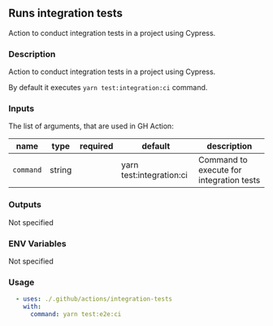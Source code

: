 ## Runs integration tests

Action to conduct integration tests in a project using Cypress.

### Description

Action to conduct integration tests in a project using Cypress.

By default it executes `yarn test:integration:ci` command.

### Inputs

The list of arguments, that are used in GH Action:

| name      | type   | required | default                  | description                              |
| --------- | ------ | -------- | ------------------------ | ---------------------------------------- |
| `command` | string |          | yarn test:integration:ci | Command to execute for integration tests |

### Outputs

Not specified

### ENV Variables

Not specified

### Usage

```yaml
  - uses: ./.github/actions/integration-tests
    with:
      command: yarn test:e2e:ci
```
